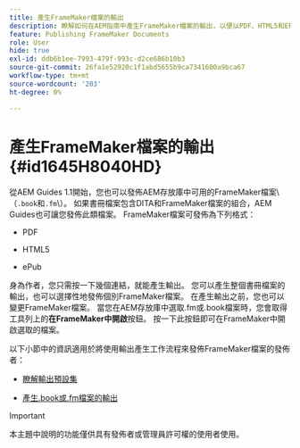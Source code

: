 ```yaml
---
title: 產生FrameMaker檔案的輸出
description: 瞭解如何在AEM指南中產生FrameMaker檔案的輸出，以便以PDF、HTML5和EPUB格式發佈。
feature: Publishing FrameMaker Documents
role: User
hide: true
exl-id: ddb6b1ee-7993-479f-993c-d2ce686b10b3
source-git-commit: 26fa1e52920c1f1abd5655b9ca7341600a9bca67
workflow-type: tm+mt
source-wordcount: '203'
ht-degree: 0%

---
```


# 產生FrameMaker檔案的輸出 {#id1645H8040HD}

從AEM Guides 1.1開始，您也可以發佈AEM存放庫中可用的FrameMaker檔案\（`.book`和`.fm`\）。 如果書冊檔案包含DITA和FrameMaker檔案的組合，AEM Guides也可讓您發佈此類檔案。 FrameMaker檔案可發佈為下列格式：

- PDF

- HTML5

- ePub


身為作者，您只需按一下幾個連結，就能產生輸出。 您可以產生整個書冊檔案的輸出，也可以選擇性地發佈個別FrameMaker檔案。 在產生輸出之前，您也可以變更FrameMaker檔案。 當您在AEM存放庫中選取.fm或.book檔案時，您會取得工具列上的&#x200B;**在FrameMaker中開啟**&#x200B;按鈕。 按一下此按鈕即可在FrameMaker中開啟選取的檔案。

以下小節中的資訊適用於將使用輸出產生工作流程來發佈FrameMaker檔案的發佈者：

- [瞭解輸出預設集](fm-output-understand-presets.md#)

- [產生.book或.fm檔案的輸出](fm-output-generate.md#)

>[!IMPORTANT]
>
> 本主題中說明的功能僅供具有發佈者或管理員許可權的使用者使用。
